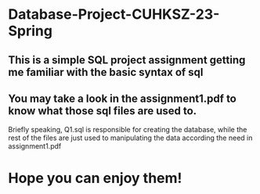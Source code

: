 # Database-Project-CUHKSZ-23-Spring
## This is a simple SQL project assignment getting me familiar with the basic syntax of sql
## You may take a look in the assignment1.pdf to know what those sql files are used to. 
Briefly speaking, Q1.sql is responsible for creating the database, while the rest of the files are just used to manipulating the data according the need in assignment1.pdf 
# Hope you can enjoy them!
